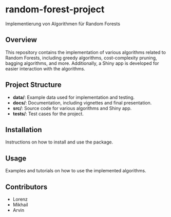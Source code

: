 # random-forest-project
Implementierung von Algorithmen für Random Forests

## Overview
This repository contains the implementation of various algorithms related to Random Forests, including greedy algorithms, cost-complexity pruning, bagging algorithms, and more. Additionally, a Shiny app is developed for easier interaction with the algorithms.

## Project Structure
- **data/**: Example data used for implementation and testing.
- **docs/**: Documentation, including vignettes and final presentation.
- **src/**: Source code for various algorithms and Shiny app.
- **tests/**: Test cases for the project.

## Installation
Instructions on how to install and use the package.

## Usage
Examples and tutorials on how to use the implemented algorithms.

## Contributors
- Lorenz
- Mikhail
- Arvin
